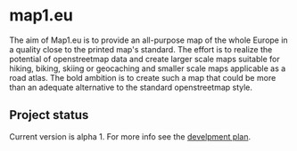 map1.eu
===========

The aim of Map1.eu is to provide an all-purpose map of the whole Europe in a quality close to the printed map's standard. The effort is to realize the potential of openstreetmap data and create larger scale maps suitable for hiking, biking, skiing or geocaching and smaller scale maps applicable as a road atlas. The bold ambition is to create such a map that could be more than an adequate alternative to the standard openstreetmap style.


Project status
---------------
Current version is alpha 1. For more info see the [develpment plan](https://github.com/bigr/map1/wiki/Development-plan).

